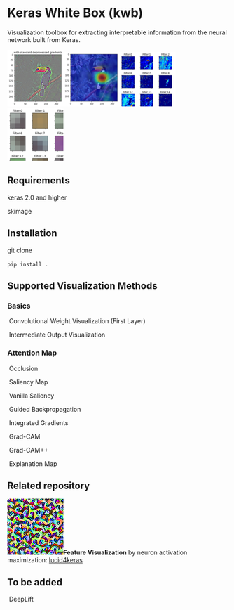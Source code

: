 # Keras White Box (kwb)

Visualization toolbox for extracting interpretable information from the neural network built from Keras.

![Unknown-5](assets/Unknown-5.png)![Unknown-3](assets/Unknown-3.png)![Unknown-2](assets/Unknown-2.png)![Unknown-1](assets/Unknown-1.png)



## Requirements

keras 2.0 and higher

skimage

 ## Installation

git clone

`pip install .`



## Supported Visualization Methods

### Basics

​	Convolutional Weight Visualization (First Layer)

​	Intermediate Output Visualization

### Attention Map

​	Occlusion

​	Saliency Map

​		Vanilla Saliency

​		Guided Backpropagation

​		Integrated Gradients

​	Grad-CAM

​	Grad-CAM++

​	Explanation Map

## Related repository

![mixed0_230](assets/mixed0_230.jpg)**Feature Visualization** by neuron activation maximization: [lucid4keras](https://github.com/totti0223/lucid4keras)





## To be added

​	DeepLift

​	



